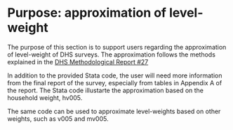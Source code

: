 
# Purpose: approximation of level-weight

The purpose of this section is to support users regarding the approximation of level-weight of DHS surveys. 
The approximation follows the methods explained in the [DHS Methodological Report #27](https://www.dhsprogram.com/publications/publication-mr27-methodological-reports.cfm?csSearch=423113_1)

In addition to the provided Stata code, the user will need more information from the final report of the survey, especially from tables in Appendix A of the report.
The Stata code illustarte the approximation based on the household weight, hv005. 

The same code can be used to approximate level-weights based on other weights, such as v005 and mv005.
